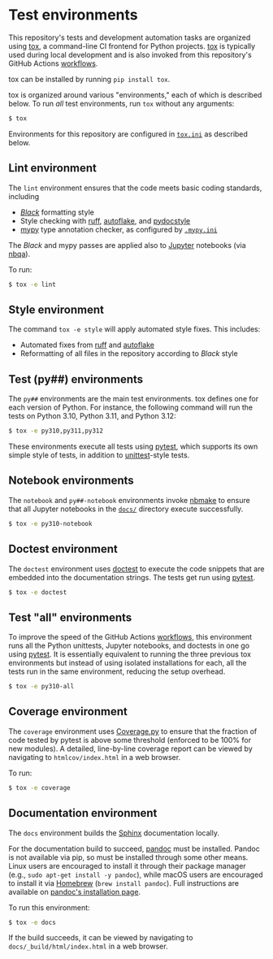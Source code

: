 # Test environments

This repository's tests and development automation tasks are organized using [tox], a command-line CI frontend for Python projects.  [tox] is typically used during local development and is also invoked from this repository's GitHub Actions [workflows](../.github/workflows/).

tox can be installed by running `pip install tox`.

tox is organized around various "environments," each of which is described below.  To run _all_ test environments, run `tox` without any arguments:

```sh
$ tox
```

Environments for this repository are configured in [`tox.ini`] as described below.

## Lint environment

The `lint` environment ensures that the code meets basic coding standards, including

- [_Black_] formatting style
- Style checking with [ruff], [autoflake], and [pydocstyle]
- [mypy] type annotation checker, as configured by [`.mypy.ini`]

The _Black_ and mypy passes are applied also to [Jupyter] notebooks (via [nbqa]).

To run:

```sh
$ tox -e lint
```

## Style environment

The command `tox -e style` will apply automated style fixes.  This includes:

- Automated fixes from [ruff] and [autoflake]
- Reformatting of all files in the repository according to _Black_ style

## Test (py##) environments

The `py##` environments are the main test environments.  tox defines one for each version of Python.  For instance, the following command will run the tests on Python 3.10, Python 3.11, and Python 3.12:

```sh
$ tox -e py310,py311,py312
```

These environments execute all tests using [pytest], which supports its own simple style of tests, in addition to [unittest]-style tests.

## Notebook environments

The `notebook` and `py##-notebook` environments invoke [nbmake] to ensure that all Jupyter notebooks in the [`docs/`](/docs/) directory execute successfully.

```sh
$ tox -e py310-notebook
```

## Doctest environment

The `doctest` environment uses [doctest] to execute the code snippets that are embedded into the documentation strings. The tests get run using [pytest].

```sh
$ tox -e doctest
```

## Test "all" environments

To improve the speed of the GitHub Actions [workflows](../.github/workflows/), this environment runs all the Python unittests, Jupyter notebooks, and doctests in one go using [pytest]. It is essentially equivalent to running the three previous tox environments but instead of using isolated installations for each, all the tests run in the same environment, reducing the setup overhead.

```sh
$ tox -e py310-all
```

## Coverage environment

The `coverage` environment uses [Coverage.py] to ensure that the fraction of code tested by pytest is above some threshold (enforced to be 100% for new modules).  A detailed, line-by-line coverage report can be viewed by navigating to `htmlcov/index.html` in a web browser.

To run:

```sh
$ tox -e coverage
```

## Documentation environment

The `docs` environment builds the [Sphinx] documentation locally.

For the documentation build to succeed, [pandoc](https://pandoc.org/) must be installed.  Pandoc is not available via pip, so must be installed through some other means.  Linux users are encouraged to install it through their package manager (e.g., `sudo apt-get install -y pandoc`), while macOS users are encouraged to install it via [Homebrew](https://brew.sh/) (`brew install pandoc`).  Full instructions are available on [pandoc's installation page](https://pandoc.org/installing.html).

To run this environment:

```sh
$ tox -e docs
```

If the build succeeds, it can be viewed by navigating to `docs/_build/html/index.html` in a web browser.

[tox]: https://github.com/tox-dev/tox
[`tox.ini`]: ../tox.ini
[mypy]: https://mypy.readthedocs.io/en/stable/
[`.mypy.ini`]: ../.mypy.ini
[nbmake]: https://github.com/treebeardtech/nbmake
[_Black_]: https://github.com/psf/black
[ruff]: https://github.com/charliermarsh/ruff
[autoflake]: https://github.com/PyCQA/autoflake
[pydocstyle]: https://www.pydocstyle.org/en/stable/
[pylint]: https://github.com/PyCQA/pylint
[nbqa]: https://github.com/nbQA-dev/nbQA
[Jupyter]: https://jupyter.org/
[doctest]: https://docs.python.org/3/library/doctest.html
[pytest]: https://docs.pytest.org/
[unittest]: https://docs.python.org/3/library/unittest.html
[Coverage.py]: https://coverage.readthedocs.io/
[Sphinx]: https://www.sphinx-doc.org/
